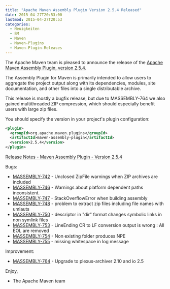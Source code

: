 ```yaml
---
title: "Apache Maven Assembly Plugin Version 2.5.4 Released"
date: 2015-04-27T20:53:00
lastmod: 2015-04-27T20:53
categories:
  - Neuigkeiten
  - BM
  - Maven
  - Maven-Plugins
  - Maven-Plugin-Releases
---
```

The Apache Maven team is pleased to announce the release of the 
[Apache Maven Assembly Plugin, version 2.5.4](http://maven.apache.org/plugins/maven-assembly-plugin/).

The Assembly Plugin for Maven is primarily intended to allow users to aggregate
the project output along with its dependencies, modules, site documentation,
and other files into a single distributable archive.

This release is mostly a bugfix release, but due to MASSEMBLY-764 we
also gained multithreaded ZIP compression, which should especially
benefit users with large zip files.

You should specify the version in your project's plugin configuration:

```xml
<plugin>
  <groupId>org.apache.maven.plugins</groupId>
  <artifactId>maven-assembly-plugin</artifactId>
  <version>2.5.4</version>
</plugin>
```
<!-- more -->

[Release Notes - Maven Assembly Plugin - Version 2.5.4](https://issues.apache.org/jira/secure/ReleaseNote.jspa?projectId=12317220&version=12330363)

Bugs:

 * [MASSEMBLY-742](https://issues.apache.org/jira/browse/MASSEMBLY-742) - Unclosed ZipFile warnings when ZIP archives are included
 * [MASSEMBLY-746](https://issues.apache.org/jira/browse/MASSEMBLY-746) - Warnings about platform dependent paths inconsistent.
 * [MASSEMBLY-747](https://issues.apache.org/jira/browse/MASSEMBLY-747) - StackOverflowError when building assembly
 * [MASSEMBLY-748](https://issues.apache.org/jira/browse/MASSEMBLY-748) - problem to extract zip files including file names with umlauts
 * [MASSEMBLY-750](https://issues.apache.org/jira/browse/MASSEMBLY-750) - descriptor in "dir" format changes symbolic links in non symlink files
 * [MASSEMBLY-753](https://issues.apache.org/jira/browse/MASSEMBLY-753) - LineEnding CR to LF conversion output is wrong : All EOL are removed
 * [MASSEMBLY-754](https://issues.apache.org/jira/browse/MASSEMBLY-754) - Non existing folder produces NPE
 * [MASSEMBLY-755](https://issues.apache.org/jira/browse/MASSEMBLY-755) - missing whitespace in log message

Improvement:

 * [MASSEMBLY-764](https://issues.apache.org/jira/browse/MASSEMBLY-764) - Upgrade to plexus-archiver 2.10 and io 2.5

Enjoy,

- The Apache Maven team
